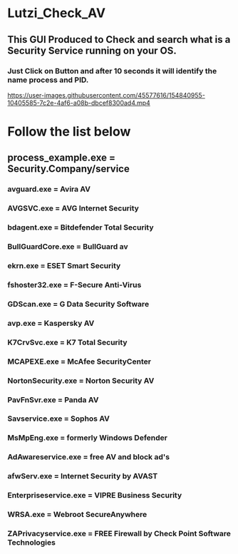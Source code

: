 # Lutzi_Check_AV
## This GUI Produced to Check and search what is a Security Service running on your OS.

### Just Click on Button and after 10 seconds it will identify the name process and PID.


https://user-images.githubusercontent.com/45577616/154840955-10405585-7c2e-4af6-a08b-dbcef8300ad4.mp4


# Follow the list below
## process_example.exe = Security.Company/service

### avguard.exe = Avira AV
### AVGSVC.exe = AVG Internet Security
### bdagent.exe = Bitdefender Total Security
### BullGuardCore.exe = BullGuard av
### ekrn.exe = ESET Smart Security
### fshoster32.exe = F-Secure Anti-Virus
### GDScan.exe = G Data Security Software
### avp.exe = Kaspersky AV
### K7CrvSvc.exe = K7 Total Security
### MCAPEXE.exe = McAfee SecurityCenter
### NortonSecurity.exe = Norton Security AV
### PavFnSvr.exe = Panda AV
### Savservice.exe = Sophos AV
### MsMpEng.exe = formerly Windows Defender
### AdAwareservice.exe = free AV and block ad's
### afwServ.exe = Internet Security by AVAST
### Enterpriseservice.exe = VIPRE Business Security
### WRSA.exe = Webroot SecureAnywhere
### ZAPrivacyservice.exe = FREE Firewall by Check Point Software Technologies
